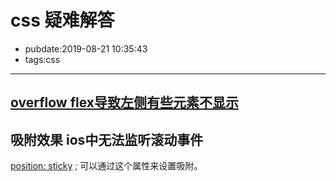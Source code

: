 # css 疑难解答

- pubdate:2019-08-21 10:35:43
- tags:css

---------

## [overflow flex导致左侧有些元素不显示](https://segmentfault.com/q/1010000013475438)

## 吸附效果 ios中无法监听滚动事件

[position: sticky](https://developer.mozilla.org/zh-CN/docs/Web/CSS/position) ; 可以通过这个属性来设置吸附。
